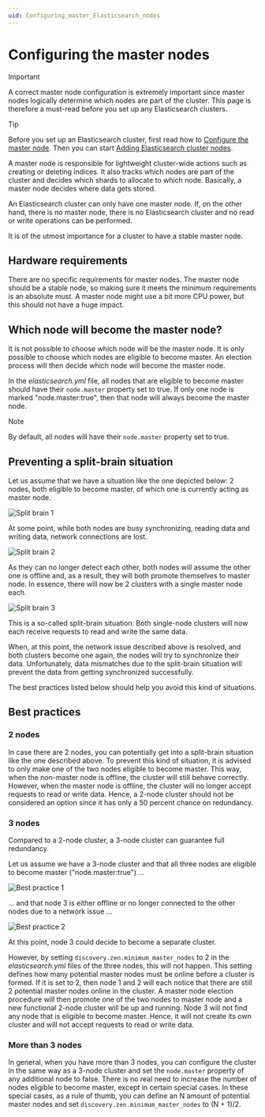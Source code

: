 ```yaml
---
uid: Configuring_master_Elasticsearch_nodes
---
```


# Configuring the master nodes

> [!IMPORTANT]
> A correct master node configuration is extremely important since master nodes logically determine which nodes are part of the cluster. This page is therefore a must-read before you set up any Elasticsearch clusters.

> [!TIP]
> Before you set up an Elasticsearch cluster, first read how to [Configure the master node](xref:Configuring_master_Elasticsearch_nodes). Then you can start [Adding Elasticsearch cluster nodes](xref:Configuring_Elasticsearch_node_add).

A master node is responsible for lightweight cluster-wide actions such as creating or deleting indices. It also tracks which nodes are part of the cluster and decides which shards to allocate to which node. Basically, a master node decides where data gets stored.

An Elasticsearch cluster can only have one master node. If, on the other hand, there is no master node, there is no Elasticsearch cluster and no read or write operations can be performed.

It is of the utmost importance for a cluster to have a stable master node.

## Hardware requirements

There are no specific requirements for master nodes. The master node should be a stable node, so making sure it meets the minimum requirements is an absolute must. A master node might use a bit more CPU power, but this should not have a huge impact.

## Which node will become the master node?

It is not possible to choose which node will be the master node. It is only possible to choose which nodes are eligible to become master. An election process will then decide which node will become the master node.

In the *elasticsearch.yml* file, all nodes that are eligible to become master should have their `node.master` property set to true. If only one node is marked "node.master:true", then that node will always become the master node.

> [!NOTE]
> By default, all nodes will have their `node.master` property set to true.

## Preventing a split-brain situation

Let us assume that we have a situation like the one depicted below: 2 nodes, both eligible to become master, of which one is currently acting as master node.

![Split brain 1](~/user-guide/images/ElasticSearch_Cluster_Master_Nodes_1.png)

At some point, while both nodes are busy synchronizing, reading data and writing data, network connections are lost.

![Split brain 2](~/user-guide/images/ElasticSearch_Cluster_Master_Nodes_2.png)

As they can no longer detect each other, both nodes will assume the other one is offline and, as a result, they will both promote themselves to master node. In essence, there will now be 2 clusters with a single master node each.

![Split brain 3](~/user-guide/images/ElasticSearch_Cluster_Master_Nodes_5.png)

This is a so-called split-brain situation. Both single-node clusters will now each receive requests to read and write the same data.

When, at this point, the network issue described above is resolved, and both clusters become one again, the nodes will try to synchronize their data. Unfortunately, data mismatches due to the split-brain situation will prevent the data from getting synchronized successfully.

The best practices listed below should help you avoid this kind of situations.

## Best practices

### 2 nodes

In case there are 2 nodes, you can potentially get into a split-brain situation like the one described above. To prevent this kind of situation, it is advised to only make one of the two nodes eligible to become master. This way, when the non-master node is offline, the cluster will still behave correctly. However, when the master node is offline, the cluster will no longer accept requests to read or write data. Hence, a 2-node cluster should not be considered an option since it has only a 50 percent chance on redundancy.

### 3 nodes

Compared to a 2-node cluster, a 3-node cluster can guarantee full redundancy.

Let us assume we have a 3-node cluster and that all three nodes are eligible to become master ("node.master:true") ...

![Best practice 1](~/user-guide/images/ElasticSearch_Cluster_Master_Nodes_4.png)

... and that node 3 is either offline or no longer connected to the other nodes due to a network issue ...

![Best practice 2](~/user-guide/images/ElasticSearch_Cluster_Master_Nodes_3.png)

At this point, node 3 could decide to become a separate cluster.

However, by setting `discovery.zen.minimum_master_nodes` to 2 in the *elasticsearch.yml* files of the three nodes, this will not happen. This setting defines how many potential master nodes must be online before a cluster is formed. If it is set to 2, then node 1 and 2 will each notice that there are still 2 potential master nodes online in the cluster. A master node election procedure will then promote one of the two nodes to master node and a new functional 2-node cluster will be up and running. Node 3 will not find any node that is eligible to become master. Hence, it will not create its own cluster and will not accept requests to read or write data.

### More than 3 nodes

In general, when you have more than 3 nodes, you can configure the cluster in the same way as a 3-node cluster and set the `node.master` property of any additional node to false. There is no real need to increase the number of nodes eligible to become master, except in certain special cases. In these special cases, as a rule of thumb, you can define an N amount of potential master nodes and set `discovery.zen.minimum_master_nodes` to (N + 1)/2.
